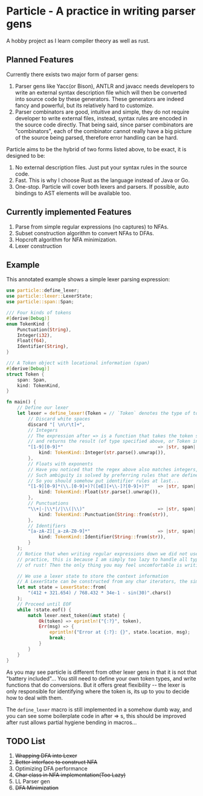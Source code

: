 # Particle - A practice in writing parser gens

A hobby project as I learn compiler theory as well as rust.

## Planned Features

Currently there exists two major form of parser gens:

1. Parser gens like Yacc(or Bison), ANTLR and javacc needs developers to write an external syntax description file which will then be converted into source code by these generators. These generators are indeed fancy and powerful, but its relatively hard to customize.
2. Parser combinators are good, intuitive and simple, they do not require developer to write external files, instead, syntax rules are encoded in the source code directly. That being said, since parser combinators are "combinators", each of the combinator cannot really have a big picture of the source being parsed, therefore error handling can be hard.

Particle aims to be the hybrid of two forms listed above, to be exact, it is designed to be:

1. No external description files. Just put your syntax rules in the source code.
2. Fast. This is why I choose Rust as the language instead of Java or Go.
3. One-stop. Particle will cover both lexers and parsers. If possible, auto bindings to AST elements will be available too.
   
## Currently implemented Features

1. Parse from simple regular expressions (no captures) to NFAs.
2. Subset construction algorithm to convert NFAs to DFAs.
3. Hopcroft algorithm for NFA minimization.
4. Lexer construction

## Example

This annotated example shows a simple lexer parsing expression:

```rust
use particle::define_lexer;
use particle::lexer::LexerState;
use particle::span::Span;

/// Four kinds of tokens
#[derive(Debug)]
enum TokenKind {
    Punctuation(String),
    Integer(i32),
    Float(f64),
    Identifier(String),
}

/// A Token object with locational information (span)
#[derive(Debug)]
struct Token {
    span: Span,
    kind: TokenKind,
}

fn main() {
    // Define our lexer
    let lexer = define_lexer!(Token = // `Token` denotes the type of token this lexer is going to return
        // Discard white spaces
        discard "[ \n\r\t]+", 
        // Integers
        // The expression after => is a function that takes the token string as well as the span 
        // and returns the result (of type specified above, or Token in this case).
        "[1-9][0-9]*"                                   => |str, span| Token { span, 
            kind: TokenKind::Integer(str.parse().unwrap()),
        },
        // Floats with exponents
        // Have you noticed that the regex above also matches integers, which may lead to ambiguity?
        // Such ambiguity is solved by preferring rules that are defined first
        // So you should somehow put identifier rules at last...
        "[1-9][0-9]*(\\.[0-9]+)?([eE][+\\-]?[0-9]+)?"   => |str, span| Token { span, 
            kind: TokenKind::Float(str.parse().unwrap()),
        },
        // Punctuations
        "\\+|-|\\*|/|\\(|\\)"                           => |str, span| Token { span,
            kind: TokenKind::Punctuation(String::from(str)),
        },
        // Identifiers
        "[a-zA-Z][_a-zA-Z0-9]*"                         => |str, span| Token { span,
            kind: TokenKind::Identifier(String::from(str)),
        }
    );
    // Notice that when writing regular expressions down we did not use raw string literals, which is a common
    // practice, this is because I am simply too lazy to handle all types of escape characters -- just use that 
    // of rust! Then the only thing you may feel uncomfortable is writing //s!

    // We use a lexer state to store the context information
    // A LexerState can be constructed from any char iterators, the simplest being calling .chars() of a string
    let mut state = LexerState::from(
        "(412 + 321.654) / 768.432 * 34e-1 - sin(30)".chars()
    );
    // Proceed until EOF
    while !state.eof() {
        match lexer.next_token(&mut state) {
            Ok(token) => eprintln!("{:?}", token),
            Err(msg) => {
                eprintln!("Error at {:?}: {}", state.location, msg);
                break;
            }
        }
    }
}
```
As you may see particle is different from other lexer gens in that it is not that "battery included"...
You still need to define your own token types, and write functions that do conversions.
But it offers great flexibility -- the lexer is only responsible for identifying where the token is,
its up to you to decide how to deal with them.

The `define_lexer` macro is still implemented in a somehow dumb way, and you can see some boilerplate code
in after => s, this should be improved after rust allows partial hygiene bending in macros... 

## TODO List
1. ~~Wrapping DFA into Lexer~~
2. ~~Better interface to construct NFA~~
3. Optimizing DFA performance
4. ~~Char class in NFA implementation(Too Lazy)~~
5. LL Parser gen
6. ~~DFA Minimization~~